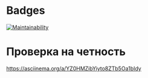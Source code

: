 # Badges

[![Maintainability](https://api.codeclimate.com/v1/badges/f0ccd7d465997bfc08c0/maintainability)](https://codeclimate.com/github/Mithrarin/java-project-61/maintainability)

# Проверка на четность

https://asciinema.org/a/YZ0HMZibYiyto8ZTb5Oa1bIdy